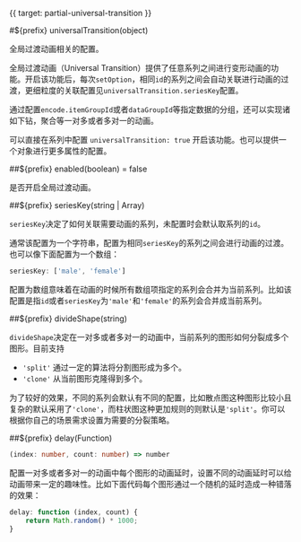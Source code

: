 
{{ target: partial-universal-transition }}

#${prefix} universalTransition(object)

全局过渡动画相关的配置。

全局过渡动画（Universal Transition）提供了任意系列之间进行变形动画的功能。开启该功能后，每次`setOption`，相同`id`的系列之间会自动关联进行动画的过渡，更细粒度的关联配置见`universalTransition.seriesKey`配置。

通过配置`encode.itemGroupId`或者`dataGroupId`等指定数据的分组，还可以实现诸如下钻，聚合等一对多或者多对一的动画。

可以直接在系列中配置 `universalTransition: true` 开启该功能。也可以提供一个对象进行更多属性的配置。

##${prefix} enabled(boolean) = false

是否开启全局过渡动画。

##${prefix} seriesKey(string | Array)

`seriesKey`决定了如何关联需要动画的系列，未配置时会默认取系列的`id`。

通常该配置为一个字符串，配置为相同`seriesKey`的系列之间会进行动画的过渡。也可以像下面配置为一个数组：

```js
seriesKey: ['male', 'female']
```

配置为数组意味着在动画的时候所有数组项指定的系列会合并为当前系列。比如该配置是指`id`或者`seriesKey`为`'male'`和`'female'`的系列会合并成当前系列。

##${prefix} divideShape(string)

`divideShape`决定在一对多或者多对一的动画中，当前系列的图形如何分裂成多个图形。目前支持

+ `'split'` 通过一定的算法将分割图形成为多个。
+ `'clone'` 从当前图形克隆得到多个。

为了较好的效果，不同的系列会默认有不同的配置，比如散点图这种图形比较小且复杂的默认采用了`'clone'`，而柱状图这种更加规则的则默认是`'split'`。你可以根据你自己的场景需求设置为需要的分裂策略。

##${prefix} delay(Function)

```ts
(index: number, count: number) => number
```

配置一对多或者多对一的动画中每个图形的动画延时，设置不同的动画延时可以给动画带来一定的趣味性。比如下面代码每个图形通过一个随机的延时造成一种错落的效果：

```js
delay: function (index, count) {
    return Math.random() * 1000;
}
```

